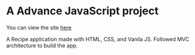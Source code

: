 # A Advance JavaScript project

You can view the site [here](https://forkify-recipe-app-javascript.netlify.app/)

A Recipe application made with HTML, CSS, and Vanila JS. Followed MVC architecture to build the app.